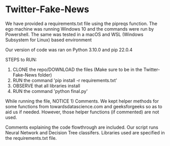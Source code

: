 # Twitter-Fake-News

We have provided a requirements.txt file using the pipreqs function. The ego machine was running Windows 10 and the commands were run by Powershell.
The same was tested in a macOS and WSL (Windows Subsystem for Linux) based environment

Our version of code was ran on Python 3.10.0 and pip 22.0.4

STEPS to RUN:

1) CLONE the repo/DOWNLOAD the files (Make sure to be in the Twitter-Fake-News folder)
2) RUN the command 'pip install -r requirements.txt'
3) OBSERVE that all libraries install
4) RUN the command 'python final.py'

While running the file, NOTICE 1) Comments. We kept helper methods for some functions from towardsdatascience.com and geeksforgeeks so as to aid us if needed.
However, those helper functions (if commented) are not used.

Comments explaining the code flowthrough are included. Our script runs Neural Network and Decision Tree classifers. Libraries used are specified in the requirements.txt file.
